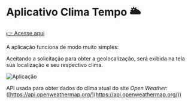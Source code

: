 # Aplicativo Clima Tempo 🌥

[👉 Acesse aqui](https://optimistic-fermat-cf5a16.netlify.app/)

A aplicação funciona de modo muito simples:

Aceitando a solicitação para obter a geolocalização, será exibida na tela sua localização e seu respectivo clima.

![Aplicação](https://user-images.githubusercontent.com/66505477/112190931-3f8de400-8be4-11eb-85b4-f1574ea47201.JPG)

API usada para obter dados do clima atual do site _Open Weather_: ([https://api.openweathermap.org/](https://api.openweathermap.org/))
